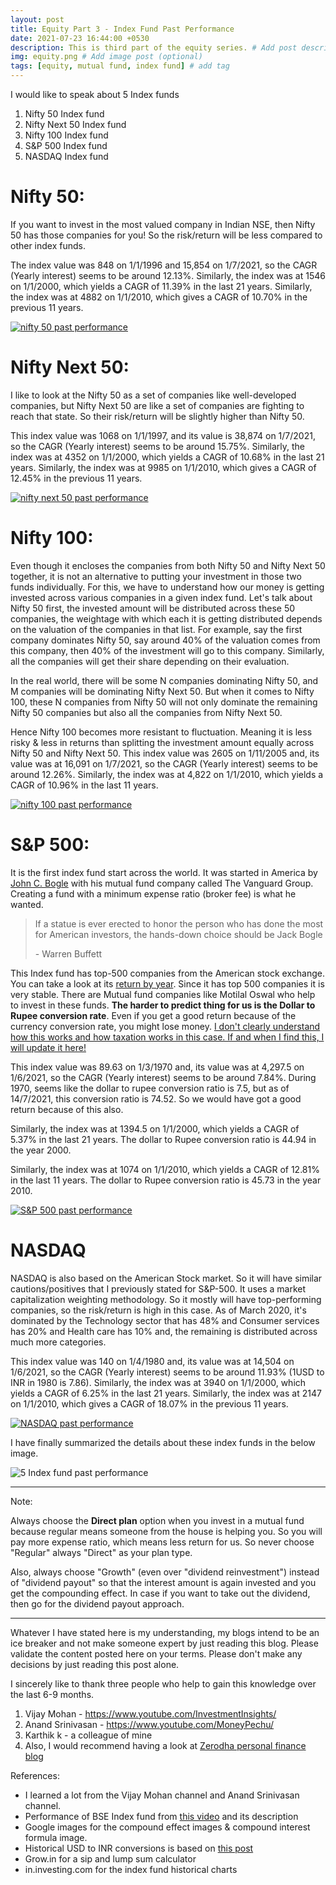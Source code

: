 ```yaml
---
layout: post
title: Equity Part 3 - Index Fund Past Performance
date: 2021-07-23 16:44:00 +0530
description: This is third part of the equity series. # Add post description (optional)
img: equity.png # Add image post (optional)
tags: [equity, mutual fund, index fund] # add tag
---
```

I would like to speak about 5 Index funds
1. Nifty 50 Index fund
2. Nifty Next 50 Index fund
3. Nifty 100 Index fund
4. S&P 500 Index fund
5. NASDAQ Index fund

# Nifty 50:

If you want to invest in the most valued company in Indian NSE, then Nifty 50 has those companies for you! So the risk/return will be less compared to other index funds.

The index value was 848 on 1/1/1996 and 15,854 on 1/7/2021, so the CAGR (Yearly interest) seems to be around 12.13%. Similarly, the index was at 1546 on 1/1/2000, which yields a CAGR of 11.39% in the last 21 years. Similarly, the index was at 4882 on 1/1/2010, which gives a CAGR of 10.70% in the previous 11 years.

[![nifty 50 past performance]({{site.baseurl}}/assets/img/nifty_50_past_performance.jpeg)](https://in.investing.com/indices/s-p-cnx-nifty)

# Nifty Next 50:

I like to look at the Nifty 50 as a set of companies like well-developed companies, but Nifty Next 50 are like a set of companies are fighting to reach that state. So their risk/return will be slightly higher than Nifty 50.

This index value was 1068 on 1/1/1997, and its value is 38,874 on 1/7/2021, so the CAGR (Yearly interest) seems to be around 15.75%. Similarly, the index was at 4352 on 1/1/2000, which yields a CAGR of 10.68% in the last 21 years. Similarly, the index was at 9985 on 1/1/2010, which gives a CAGR of 12.45% in the previous 11 years.

[![nifty next 50 past performance]({{site.baseurl}}/assets/img/nifty_next_50_past_performance.jpeg)](https://in.investing.com/indices/cnx-nifty-junior)

# Nifty 100:

Even though it encloses the companies from both Nifty 50 and Nifty Next 50 together, it is not an alternative to putting your investment in those two funds individually. For this, we have to understand how our money is getting invested across various companies in a given index fund. Let's talk about Nifty 50 first, the invested amount will be distributed across these 50 companies, the weightage with which each it is getting distributed depends on the valuation of the companies in that list. For example, say the first company dominates Nifty 50, say around 40% of the valuation comes from this company, then 40% of the investment will go to this company. Similarly, all the companies will get their share depending on their evaluation.

In the real world, there will be some N companies dominating Nifty 50, and M companies will be dominating Nifty Next 50. But when it comes to Nifty 100, these N companies from Nifty 50 will not only dominate the remaining Nifty 50 companies but also all the companies from Nifty Next 50.

Hence Nifty 100 becomes more resistant to fluctuation. Meaning it is less risky & less in returns than splitting the investment amount equally across Nifty 50 and Nifty Next 50. This index value was 2605 on 1/11/2005 and, its value was at 16,091 on 1/7/2021, so the CAGR (Yearly interest) seems to be around 12.26%. Similarly, the index was at 4,822 on 1/1/2010, which yields a CAGR of 10.96% in the last 11 years.

[![nifty 100 past performance]({{site.baseurl}}/assets/img/nifty_100_past_performance.jpeg)](https://in.investing.com/indices/cnx-100)

# S&P 500:

It is the first index fund start across the world. It was started in America by [John C. Bogle](https://en.wikipedia.org/wiki/John_C._Bogle) with his mutual fund company called The Vanguard Group. Creating a fund with a minimum expense ratio (broker fee) is what he wanted.

> If a statue is ever erected to honor the person who has done the most for American investors, the hands-down choice should be Jack Bogle
>
> \- Warren Buffett

This Index fund has top-500 companies from the American stock exchange. You can take a look at its [return by year](https://en.wikipedia.org/wiki/S%26P_500#Returns_by_year). Since it has top 500 companies it is very stable. There are Mutual fund companies like Motilal Oswal who help to invest in these funds. **The harder to predict thing for us is the Dollar to Rupee conversion rate**. Even if you get a good return because of the currency conversion rate, you might lose money. <u>I don't clearly understand how this works and how taxation works in this case. If and when I find this, I will update it here!</u>

This index value was 89.63 on 1/3/1970 and, its value was at 4,297.5 on 1/6/2021, so the CAGR (Yearly interest) seems to be around 7.84%. During 1970, seems like the dollar to rupee conversion ratio is 7.5, but as of 14/7/2021, this conversion ratio is 74.52. So we would have got a good return because of this also.

Similarly, the index was at 1394.5 on 1/1/2000, which yields a CAGR of 5.37% in the last 21 years. The dollar to Rupee conversion ratio is 44.94 in the year 2000.

Similarly, the index was at 1074 on 1/1/2010, which yields a CAGR of 12.81% in the last 11 years. The dollar to Rupee conversion ratio is 45.73 in the year 2010.

[![S&P 500 past performance]({{site.baseurl}}/assets/img/s_and_p_500_past_performance.jpeg)](https://in.investing.com/indices/us-spx-500)

# NASDAQ

NASDAQ is also based on the American Stock market. So it will have similar cautions/positives that I previously stated for S&P-500. It uses a market capitalization weighting methodology. So it mostly will have top-performing companies, so the risk/return is high in this case. As of March 2020, it's dominated by the Technology sector that has 48% and Consumer services has 20% and Health care has 10% and, the remaining is distributed across much more categories.

This index value was 140 on 1/4/1980 and, its value was at 14,504 on 1/6/2021, so the CAGR (Yearly interest) seems to be around 11.93% (1USD to INR in 1980 is 7.86). Similarly, the index was at 3940 on 1/1/2000, which yields a CAGR of 6.25% in the last 21 years. Similarly, the index was at 2147 on 1/1/2010, which gives a CAGR of 18.07% in the previous 11 years.

[![NASDAQ past performance]({{site.baseurl}}/assets/img/s_and_p_500_past_performance.jpeg)](https://in.investing.com/indices/nasdaq-composite)

I have finally summarized the details about these index funds in the below image.

![5 Index fund past performance]({{site.baseurl}}/assets/img/5_index_fund_past_performance.png)

---

Note:

Always choose the **Direct plan** option when you invest in a mutual fund because regular means someone from the house is helping you. So you will pay more expense ratio, which means less return for us. So never choose "Regular" always "Direct" as your plan type.

Also, always choose "Growth" (even over "dividend reinvestment") instead of "dividend payout" so that the interest amount is again invested and you get the compounding effect. In case if you want to take out the dividend, then go for the dividend payout approach.

***

Whatever I have stated here is my understanding, my blogs intend to be an ice breaker and not make someone expert by just reading this blog. Please validate the content posted here on your terms. Please don't make any decisions by just reading this post alone.

I sincerely like to thank three people who help to gain this knowledge over the last 6-9 months.
1. Vijay Mohan - https://www.youtube.com/InvestmentInsights/
2. Anand Srinivasan - https://www.youtube.com/MoneyPechu/
3. Karthik k - a colleague of mine
4. Also, I would recommend having a look at [Zerodha personal finance blog](https://zerodha.com/varsity/module/personalfinance/)

References:
* I learned a lot from the Vijay Mohan channel and Anand Srinivasan channel.
* Performance of BSE Index fund from [this video](https://youtu.be/53I0X43PoWQ?list=RDCMUCDovblgxr3wxx20RoolLHYw) and its description
* Google images for the compound effect images & compound interest formula image.
* Historical USD to INR conversions is based on [this post](https://www.bookmyforex.com/blog/1-usd-inr-1947-till-now/)
* Grow.in for a sip and lump sum calculator
* in.investing.com for the index fund historical charts